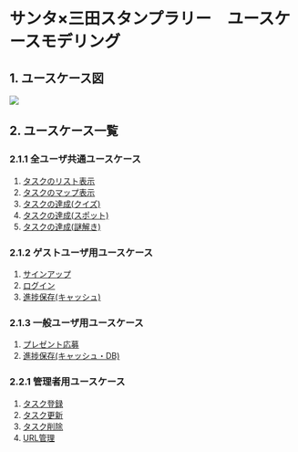 # サンタ×三田スタンプラリー　ユースケースモデリング
## 1. ユースケース図
<img src="img\whole_usecase.jpg">

## 2. ユースケース一覧
### 2.1.1 全ユーザ共通ユースケース
1. [タスクのリスト表示]()
1. [タスクのマップ表示]()
1. [タスクの達成(クイズ)](./complete_task(quiz).md)
1. [タスクの達成(スポット)](./complete_task(spot).md)
1. [タスクの達成(謎解き)](./complete_task(mystery).md)

### 2.1.2 ゲストユーザ用ユースケース
1. [サインアップ]()
1. [ログイン]()
1. [進捗保存(キャッシュ)]()

### 2.1.3 一般ユーザ用ユースケース
1. [プレゼント応募]()
1. [進捗保存(キャッシュ・DB)]()

### 2.2.1 管理者用ユースケース
1. [タスク登録]()
1. [タスク更新]()
1. [タスク削除]()
1. [URL管理]()
